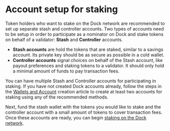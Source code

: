 # Account setup for staking

Token holders who want to stake on the Dock network are recommended to set up separate stash and controller accounts. Two types of accounts need to be setup in order to participate as a nominator on Dock and stake tokens on behalf of a validator: **Stash** and **Controller** accounts.

* **Stash accounts** are hold the tokens that are staked, similar to a savings account. Its private key should be as secure as possible in a cold wallet.
* **Controller accounts** signal choices on behalf of the Stash account, like payout preferences and staking tokens to a validator. It should only hold a minimal amount of funds to pay transaction fees.

You can have multiple Stash and Controller accounts for participating in staking. If you have not created Dock accounts already, follow the steps in the [Wallets and Account](https://docs.dock.io/help-center/help-center/wallets-and-account-creation) creation article to create at least two accounts for staking using any of the recommended methods.

Next, fund the stash wallet with the tokens you would like to stake and the controller account with a small amount of tokens to cover transaction fees. Once these accounts are ready, you can begin [staking on the Dock network](https://docs.dock.io/staking/how-to-nominate-stake-on-dock).  


